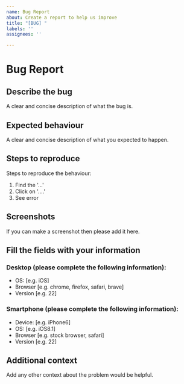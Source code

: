 ```yaml
---
name: Bug Report
about: Create a report to help us improve
title: "[BUG] "
labels: ''
assignees: ''

---
```


# Bug Report
## Describe the bug
A clear and concise description of what the bug is.
## Expected behaviour
A clear and concise description of what you expected to happen.
## Steps to reproduce
Steps to reproduce the behaviour:
<!-- Write down steps to reproduce the bug here -->
1. Find the '...'
2. Click on '....'
3. See error
## Screenshots
If you can make a screenshot then please add it here.
## Fill the fields with your information
### Desktop (please complete the following information):
<!-- If you're on mobile you don't have to fill this -->
 - OS: [e.g. iOS]
 - Browser [e.g. chrome, firefox, safari, brave]
 - Version [e.g. 22]
### Smartphone (please complete the following information):
<!-- If you're on desktop version you don't have to fill this -->
 - Device: [e.g. iPhone6]
 - OS: [e.g. iOS8.1]
 - Browser [e.g. stock browser, safari]
 - Version [e.g. 22]
## Additional context
Add any other context about the problem would be helpful.
